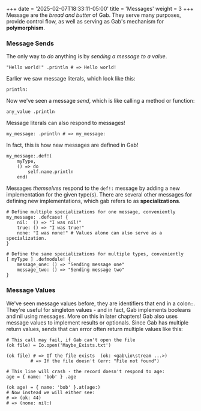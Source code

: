 +++
date = '2025-02-07T18:33:11-05:00'
title = 'Messages'
weight = 3
+++
Message are the *bread and butter* of Gab. They serve many purposes, provide control flow, as well as serving as Gab's mechanism for **polymorphism**.
### Message Sends
The only way to *do* anything is by *sending a message to a value*.
```gab
"Hello world!" .println # => Hello world!
```
Earlier we saw message literals, which look like this:
```gab
println:
```

Now we've seen a message *send*, which is like calling a method or function:
```gab
any_value .println
```

Message literals can also respond to messages!
```gab
my_message: .println # => my_message:
```
In fact, this is how new messages are defined in Gab!
```gab
my_message:.def!(
    myType,
    () => do
        self.name.println
    end)
```

Messages *themselves* respond to the `def!:` message by adding a new implementation for the given type(s).
There are several other messages for defining new implementations, which gab refers to as **specializations**.
```gab
# Define multiple specializations for one message, conveniently
my_message: .defcase! {
    nil:  () => "I was nil!"
    true: () => "I was true!"
    none: "I was none!" # Values alone can also serve as a specialization.
}

# Define the same specializations for multiple types, conveniently
[ myType ] .defmodule! {
    message_one: () => "Sending message one"
    message_two: () => "Sending message two"
}
```
### Message Values
We've seen message values before, they are identifiers that end in a colon`:`.
They're useful for singleton values - and in fact, Gab implements booleans and nil using messages. More on this in later chapters!
Gab also uses message values to implement results or optionals.
Since Gab has multiple return values, sends that can error often return multiple values like this:
```gab
# This call may fail, if Gab can't open the file
(ok file) = Io.open('Maybe_Exists.txt')

(ok file) # => If the file exists  (ok: <gab\io\stream ...>)
         # => If the file doesn't (err: "File not found")

# This line will crash - the record doesn't respond to age:
age = { name: 'bob' } .age

(ok age) = { name: 'bob' }.at(age:)
# Now instead we will either see:
# => (ok: 44)
# => (none: nil:)

```
